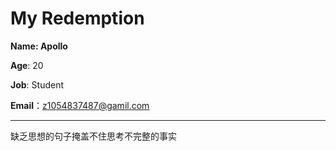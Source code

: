 # My Redemption



**Name: Apollo**

**Age**: 20

**Job**: Student

**Email**：z1054837487@gamil.com

----

缺乏思想的句子掩盖不住思考不完整的事实

